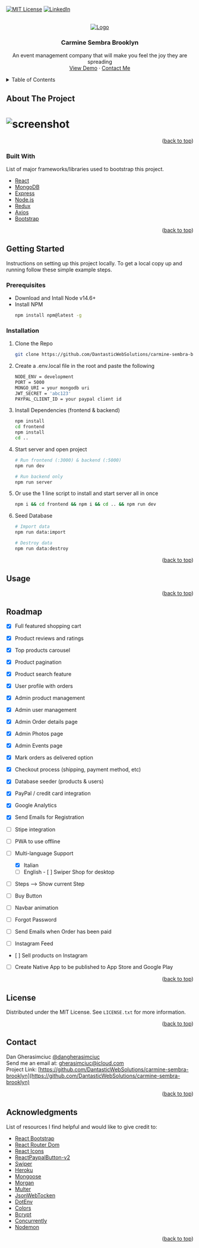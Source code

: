 <div id="top"></div>

[![MIT License][license-shield]][license-url]
[![LinkedIn][linkedin-shield]][linkedin-url]

<!-- PROJECT LOGO -->
<br />
<div align="center">
  <a href="https://github.com/DantasticWebSolutions/carmine-sembra-brooklyn">
    <img src="frontend/src/asset/logo/logo.png" alt="Logo" >
  </a>

  <h3 align="center">Carmine Sembra Brooklyn</h3>

  <p align="center">
    An event management company that will make you feel the joy they are spreading
    <br />
    <a href="https://carmine-sembra-brooklyn.herokuapp.com" target="_blank">View Demo</a>
    ·
    <a href="mailto:gherasimciuc@icloud.com">Contact Me</a>
  </p>
</div>

<!-- TABLE OF CONTENTS -->
<details>
  <summary>Table of Contents</summary>
  <ol>
    <li>
      <a href="#about-the-project">About The Project</a>
      <ul>
        <li><a href="#built-with">Built With</a></li>
      </ul>
    </li>
    <li>
      <a href="#getting-started">Getting Started</a>
      <ul>
        <li><a href="#prerequisites">Prerequisites</a></li>
        <li><a href="#installation">Installation</a></li>
      </ul>
    </li>
    <li><a href="#usage">Usage</a></li>
    <li><a href="#roadmap">Roadmap</a></li>
    <li><a href="#license">License</a></li>
    <li><a href="#contact">Contact</a></li>
    <li><a href="#acknowledgments">Acknowledgments</a></li>
  </ol>
</details>

<!-- ABOUT THE PROJECT -->

## About The Project

# ![screenshot](https://github.com/DantasticWebSolutions/carmine-sembra-brooklyn/blob/main/frontend/src/asset/performance.png)

<!--  -->

<p align="right">(<a href="#top">back to top</a>)</p>

<!-- BUILT WITH -->

### Built With

List of major frameworks/libraries used to bootstrap this project.

- [React](https://www.npmjs.com/package/react)
- [MongoDB]()
- [Express]()
- [Node.js]()
- [Redux]()
- [Axios]()
- [Bootstrap](https://www.npmjs.com/package/bootstrap)

<p align="right">(<a href="#top">back to top</a>)</p>

<!-- GETTING STARTED -->

## Getting Started

Instructions on setting up this project locally.
To get a local copy up and running follow these simple example steps.

### Prerequisites

- Download and Intall Node v14.6+
- Install NPM
  ```sh
  npm install npm@latest -g
  ```

### Installation

1. Clone the Repo
   ```sh
   git clone https://github.com/DantasticWebSolutions/carmine-sembra-brooklyn.git
   ```
2. Create a .env.local file in the root and paste the following
   ```sh
   NODE_ENV = development
   PORT = 5000
   MONGO_URI = your mongodb uri
   JWT_SECRET = 'abc123'
   PAYPAL_CLIENT_ID = your paypal client id
   ```
3. Install Dependencies (frontend & backend)
   ```sh
   npm install
   cd frontend
   npm install
   cd ..
   ```
4. Start server and open project

   ```sh
   # Run frontend (:3000) & backend (:5000)
   npm run dev

   # Run backend only
   npm run server
   ```

5. Or use the 1 line script to install and start server all in once

   ```sh
   npm i && cd frontend && npm i && cd .. && npm run dev
   ```

6. Seed Database

   ```sh
   # Import data
   npm run data:import

   # Destroy data
   npm run data:destroy
   ```

   <p align="right">(<a href="#top">back to top</a>)</p>

<!-- USAGE EXAMPLES -->

## Usage

<p align="right">(<a href="#top">back to top</a>)</p>

<!-- ROADMAP -->

## Roadmap

- [x] Full featured shopping cart
- [x] Product reviews and ratings
- [x] Top products carousel
- [x] Product pagination
- [x] Product search feature
- [x] User profile with orders
- [x] Admin product management
- [x] Admin user management
- [x] Admin Order details page
- [x] Admin Photos page
- [x] Admin Events page
- [x] Mark orders as delivered option
- [x] Checkout process (shipping, payment method, etc)
- [x] Database seeder (products & users)
- [x] PayPal / credit card integration
- [x] Google Analytics
- [x] Send Emails for Registration
- [ ] Stipe integration
- [ ] PWA to use offline
- [ ] Multi-language Support
  - [x] Italian
  - [ ] English
- [ ] Swiper Shop for desktop
- [ ] Steps --> Show current Step
- [ ] Buy Button 
- [ ] Navbar animation
- [ ] Forgot Password
- [ ] Send Emails when Order has been paid

- [ ] Instagram Feed
- [ ] Sell products on Instagram
- [ ] Create Native App to be published to App Store and Google Play

<p align="right">(<a href="#top">back to top</a>)</p>

<!-- LICENSE -->

## License

Distributed under the MIT License. See `LICENSE.txt` for more information.

<p align="right">(<a href="#top">back to top</a>)</p>

<!-- CONTACT -->

## Contact

Dan Gherasimciuc
[@dangherasimciuc](https://www.linkedin.com/in/dangherasimciuc/) \
Send me an email at: [gherasimciuc@icloud.com](mailto:gherasimciuc@icloud.com) \
Project Link: [https://github.com/DantasticWebSolutions/carmine-sembra-brooklyn](https://github.com/DantasticWebSolutions/carmine-sembra-brooklyn)

<p align="right">(<a href="#top">back to top</a>)</p>

<!-- ACKNOWLEDGMENTS -->

## Acknowledgments

List of resources I find helpful and would like to give credit to:

- [React Bootstrap](https://www.npmjs.com/package/react-bootstrap)
- [React Router Dom](https://reactrouter.com/)
- [React Icons](https://react-icons.github.io/react-icons/search)
- [ReactPaypalButton-v2]()
- [Swiper]()
- [Heroku]()
- [Mongoose]()
- [Morgan]()
- [Multer]()
- [JsonWebTocken]()
- [DotEnv]()
- [Colors]()
- [Bcrypt]()
- [Concurrently]()
- [Nodemon]()

<p align="right">(<a href="#top">back to top</a>)</p>

<!-- LINKS & IMAGES -->

[license-shield]: https://img.shields.io/github/license/othneildrew/Best-README-Template.svg?style=for-the-badge
[license-url]: https://github.com/DantasticWebSolutions/weekly-planner/blob/main/LICENSE.txt
[linkedin-shield]: https://img.shields.io/badge/-LinkedIn-black.svg?style=for-the-badge&logo=linkedin&colorB=555
[linkedin-url]: https://www.linkedin.com/in/dangherasimciuc/
